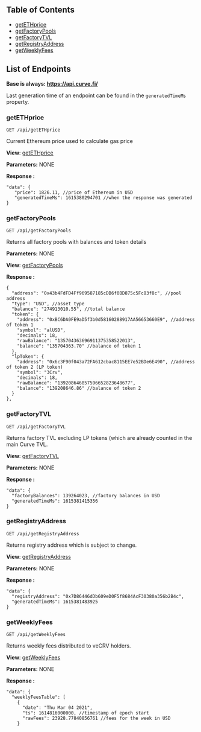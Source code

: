 ## Table of Contents

  - [getETHprice](#getethprice)
  - [getFactoryPools](#getfactorypools)
  - [getFactoryTVL](#getfactorytvl)
  - [getRegistryAddress](#getfactoryaddress)
  - [getWeeklyFees](#getweeklyfees)


## List of Endpoints

**Base is always: https://api.curve.fi/**

Last generation time of an endpoint can be found in the `generatedTimeMs` property.

### getETHprice
```
GET /api/getETHprice
```
Current Ethereum price used to calculate gas price

**View**:
[getETHprice](https://api.curve.fi/api/getETHprice)

**Parameters:**
NONE


**Response :**

```
"data": {
   "price": 1826.11, //price of Ethereum in USD
   "generatedTimeMs": 1615380294701 //when the response was generated
}
```

### getFactoryPools
```
GET /api/getFactoryPools
```
Returns all factory pools with balances and token details

**Parameters:**
NONE

**View**:
[getFactoryPools](https://api.curve.fi/api/getFactoryPools)

**Response :**

```
{
  "address": "0x43b4FdFD4Ff969587185cDB6f0BD875c5Fc83f8c", //pool address
  "type": "USD", //asset type 
  "balance": "274913010.55", //total balance
  "token": {
    "address": "0xBC6DA0FE9aD5f3b0d58160288917AA56653660E9", //address of token 1
    "symbol": "alUSD",
    "decimals": 18,
    "rawBalance": "135704363696911375358522013",
    "balance": "135704363.70" //balance of token 1
  },
  "lpToken": {
    "address": "0x6c3F90f043a72FA612cbac8115EE7e52BDe6E490", //address of token 2 (LP token)
    "symbol": "3Crv",
    "decimals": 18,
    "rawBalance": "139208646857596652823648677",
    "balance": "139208646.86" //balance of token 2
  }
},
```

### getFactoryTVL 
```
GET /api/getFactoryTVL 
```
Returns factory TVL excluding LP tokens (which are already counted in the main Curve TVL.

**View**:
[getFactoryTVL](https://api.curve.fi/api/getFactoryTVL)

**Parameters:**
NONE


**Response :**

```
"data": {
  "factoryBalances": 139264023, //factory balances in USD
  "generatedTimeMs": 1615381415356
}
```

### getRegistryAddress 
```
GET /api/getRegistryAddress 
```
Returns registry address which is subject to change.

**View**:
[getRegistryAddress](https://api.curve.fi/api/getRegistryAddress)

**Parameters:**
NONE


**Response :**

```
"data": {
  "registryAddress": "0x7D86446dDb609eD0F5f8684AcF30380a356b2B4c",
  "generatedTimeMs": 1615381483925
}
```


### getWeeklyFees 
```
GET /api/getWeeklyFees 
```
Returns weekly fees distributed to veCRV holders.

**View**:
[getWeeklyFees](https://api.curve.fi/api/getWeeklyFees)

**Parameters:**
NONE


**Response :**

```
"data": {
  "weeklyFeesTable": [
    {
      "date": "Thu Mar 04 2021",
      "ts": 1614816000000, //timestamp of epoch start
      "rawFees": 23928.77840856761 //fees for the week in USD
    }
```
